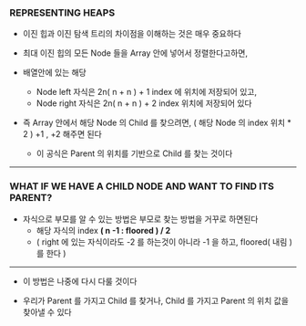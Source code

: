 ### REPRESENTING HEAPS

- 이진 힙과 이진 탐색 트리의 차이점을 이해하는 것은 매우 중요하다


- 최대 이진 힙의 모든 Node 들을 Array 안에 넣어서 정렬한다고하면,

- 배열안에 있는 해당 
  - Node left 자식은 2n( n + n ) + 1  index 에 위치에 저장되어 있고,
  - Node right 자식은 2n( n + n ) + 2 index 위치에 저장되어 있다


- 즉 Array 안에서 해당 Node 의 Child 를 찾으려면, ( 해당 Node 의 index 위치 * 2 ) +1 , +2 해주면 된다
  - 이 공식은 Parent 의 위치를 기반으로 Child 를 찾는 것이다

---

### WHAT IF WE HAVE A CHILD NODE AND WANT TO FIND ITS PARENT?

- 자식으로 부모를 알 수 있는 방법은 부모로 찾는 방법을 거꾸로 하면된다
  - 해당 자식의 index **( n -1 : floored ) / 2**
  - ( right 에 있는 자식이라도 -2 를 하는것이 아니라 -1 을 하고, floored( 내림 )를 한다 )
  
---

- 이 방법은 나중에 다시 다룰 것이다


- 우리가 Parent 를 가지고 Child 를 찾거나, Child 를 가지고 Parent 의 위치 값을 찾아낼 수 있다 